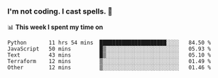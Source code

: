 ### I'm not coding. I cast spells. 🎩

📊 **This week I spent my time on**
<!--START_SECTION:waka-->
```text
Python       11 hrs 54 mins  █████████████████████░░░░   84.50 % 
JavaScript   50 mins         █▒░░░░░░░░░░░░░░░░░░░░░░░   05.93 % 
Text         43 mins         █▒░░░░░░░░░░░░░░░░░░░░░░░   05.10 % 
Terraform    12 mins         ▒░░░░░░░░░░░░░░░░░░░░░░░░   01.49 % 
Other        12 mins         ▒░░░░░░░░░░░░░░░░░░░░░░░░   01.46 % 
```
<!--END_SECTION:waka-->
